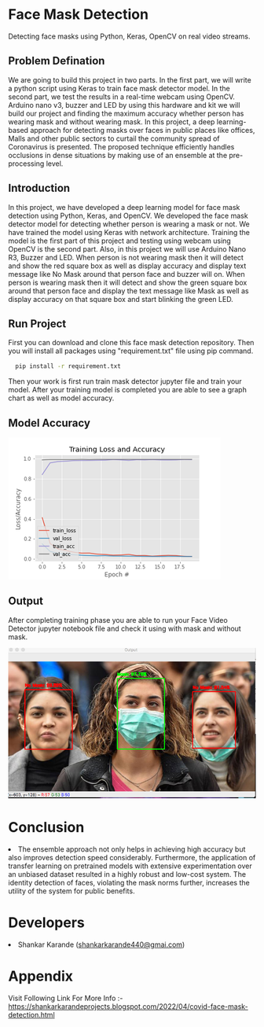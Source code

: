 # Face Mask Detection

Detecting face masks using Python, Keras, OpenCV on real video streams.

## Problem Defination 

We are going to build this project in two parts. In the first part, we will write a python script using Keras to train face mask detector model. In the second part, we test the results in a real-time webcam using OpenCV.
Arduino nano v3, buzzer and LED by using this hardware and kit we will build our project and finding the maximum accuracy whether person has wearing mask and without wearing mask.
In this project, a deep learning-based approach for detecting masks over faces in public places like offices, Malls and other public sectors to curtail the community spread of Coronavirus is presented. The proposed technique efficiently handles occlusions in dense situations by making use of an ensemble at the pre-processing level.

## Introduction

In this project, we have developed a deep learning model for face mask detection using Python, Keras, and OpenCV. We developed the face mask detector model for detecting whether person is wearing a mask or not. We have trained the model using Keras with network architecture. Training the model is the first part of this project and testing using webcam using OpenCV is the second part.
Also, in this project we will use Arduino Nano R3, Buzzer and LED. When person is not wearing mask then it will detect and show the red square box as well as display accuracy and display text message like No Mask around that person face and buzzer will on. When person is wearing mask then it will detect and show the green square box around that person face and display the text message like Mask as well as display accuracy on that square box and start blinking the green LED.

## Run Project

First you can download and clone this face mask detection repository. Then you will install all packages using "requirement.txt" file using pip command.
```bash
  pip install -r requirement.txt
```
Then your work is first run train mask detector jupyter file and train your model. After your training model is completed you are able to see a graph chart as well as model accuracy.

## Model Accuracy

![Screenshot](https://github.com/shankarkarande/Face-Mask-Detection/blob/master/plot.png)

## Output
After completing training phase you are able to run your Face Video Detector jupyter notebook file and check it using with mask and without mask.

![Screenshot](https://github.com/shankarkarande/Face-Mask-Detection/blob/master/facemask.png)

# Conclusion
<li>The ensemble approach not only helps in achieving high accuracy but also improves detection speed considerably. Furthermore, the application of transfer learning on pretrained models with extensive experimentation over an unbiased dataset resulted in a highly robust and low-cost system. The identity detection of faces, violating the mask norms further, increases the utility of the system for public benefits.</li>

# Developers
<li>Shankar Karande (<a href="mailto:shankarkarande440@gmail.com">shankarkarande440@gmai.com</a>)</li>
</ul>

# Appendix
<p dir="auto">Visit Following Link For More Info :-
<a href="https://shankarkarandeprojects.blogspot.com/2022/04/covid-face-mask-detection.html" rel="nofollow">https://shankarkarandeprojects.blogspot.com/2022/04/covid-face-mask-detection.html</a></p>

